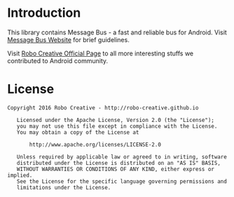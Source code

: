 # Introduction
This library contains Message Bus - a fast and reliable bus for Android. Visit [Message Bus Website](http://robo-creative.github.io/messagebus/) for brief guidelines.

Visit [Robo Creative Official Page](http://robo-creative.github.io/) to all more interesting stuffs we contributed to Android community.
# License
```
Copyright 2016 Robo Creative - http://robo-creative.github.io

   Licensed under the Apache License, Version 2.0 (the "License");
   you may not use this file except in compliance with the License.
   You may obtain a copy of the License at

       http://www.apache.org/licenses/LICENSE-2.0

   Unless required by applicable law or agreed to in writing, software
   distributed under the License is distributed on an "AS IS" BASIS,
   WITHOUT WARRANTIES OR CONDITIONS OF ANY KIND, either express or implied.
   See the License for the specific language governing permissions and
   limitations under the License.
```
